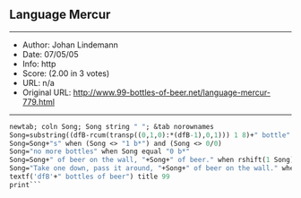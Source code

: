 
## Language Mercur ##
---
- Author: Johan Lindemann
- Date: 07/05/05
- Info: http
- Score:  (2.00 in 3 votes)
- URL: n/a
- Original URL: http://www.99-bottles-of-beer.net/language-mercur-779.html
---

```def dfB=99
newtab; coln Song; Song string " "; &tab norownames
Song=substring((dfB-rcum(transp((0,1,0):*(dfB-1),0,1))) 1 8)+" bottle" when transp((1,1,0):*dfB)
Song=Song+"s" when (Song <> "1 b*") and (Song <> 0/0)
Song="no more bottles" when Song equal "0 b*"
Song=Song+" of beer on the wall, "+Song+" of beer." when rshift(1 Song) equal 0/0
Song="Take one down, pass it around, "+Song+" of beer on the wall." when rshift(-1 Song) equal 0/0
textf('dfB'+" bottles of beer") title 99
print```
